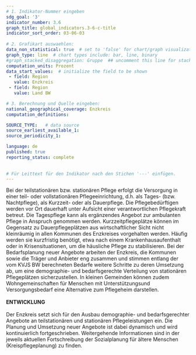 ```yaml
---
# 1. Indikator-Nummer eingeben 
sdg_goal: '3' 
indicator_number: 3.6
graph_title: global_indicators.3-6-c-title
indicator_sort_order: 03-06-03
 
# 2. Grafikart auswaehlen: 
data_non_statistical: true  # set to 'false' for chart/graph visualization 
graph_type: line  # chart types include: bar, line, binary 
#graph_stacked_disaggregation: Gruppe  ## uncomment this line for stacked bars. eplace 'Geschlecht' with the field of aggregation. 
computation_units: Prozent 
data_start_values:  # initialize the field to be shown  
 - field: Region 
   value: Enzkreis
 - field: Region 
   value: Land BW

# 3. Berechnung und Quelle eingeben: 
national_geographical_coverage: Enzkreis
computation_definitions: 

SOURCE_TYPE:   # data source  
source_earliest_available_1: 
source_periodicity_1: 

language: de   
published: true 
reporting_status: complete
 
 
# Für Leittext für den Indikator nach den Stichen '---' einfügen. 
---
```

Bei der teilstationären bzw. stationären Pflege erfolgt die Versorgung in einer teil- oder vollstationären Pflegeeinrichtung, d.h. als Tages- (bzw. Nachtpflege), als Kurzzeit- oder als Dauerpflege. Die Pflegebedürftigen werden vor Ort dauerhaft unter Aufsicht einer verantwortlichen Pflegekraft betreut. Die Tagespflege kann als ergänzendes Angebot zur ambulanten Pflege in Anspruch genommen werden. Kurzzeitpflegeplätze können im Gegensatz zu Dauerpflegeplätzen aus wirtschaftlicher Sicht nicht kleinräumig in allen Kommunen des Enzkreises vorgehalten werden. Häufig werden sie kurzfristig benötigt, etwa nach einem Krankenhausaufenthalt oder in Krisensituationen, um die häusliche Pflege zu stabilisieren. Bei der Bedarfsplanung neuer Angebote arbeiten der Enzkreis, die Kommunen sowie die Träger und Anbieter eng zusammen und stimmen entlang der vom KVJS BW berechneten Bedarfe weitere Schritte zu deren Umsetzung ab, um eine demographie- und bedarfsgerechte Verteilung von stationären Pflegeplätzen sicherzustellen. In kleinen Gemeinden können zudem Wohngemeinschaften für Menschen mit Unterstützungsund Versorgungsbedarf eine Alternative zum Pflegeheim darstellen. <br>
<br>
**ENTWICKLUNG** <br>
<br>
Der Enzkreis setzt sich für den Ausbau demographie- und bedarfsgerechter Angebote an teilstationären und stationären Pflegeleistungen ein. Die Planung und Umsetzung neuer Angebote ist dabei dynamisch und wird kontinuierlich fortgeschrieben. Weitergehende Informationen sind in der jeweils aktuellen Fortschreibung der Sozialplanung für ältere Menschen (Kreispflegeplanung) zu finden.
